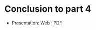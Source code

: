 # Conclusion to part 4

- Presentation:
  [Web](https://heig-vd-dai-course.github.io/heig-vd-dai-course/26-conclusion-to-part-3/)
  ·
  [PDF](https://heig-vd-dai-course.github.io/heig-vd-dai-course/26-conclusion-to-part-3/26-conclusion-to-part-3.pdf)
